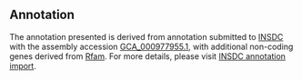 

Annotation
----------

The annotation presented is derived from annotation submitted to
[INSDC](http://www.insdc.org) with the assembly accession
[GCA\_000977955.1](http://www.ebi.ac.uk/ena/data/view/GCA_000977955.1),
with additional non-coding genes derived from
[Rfam](http://rfam.xfam.org/). For more details, please visit [INSDC
annotation
import](http://ensemblgenomes.org/info/data/insdc_annotation).
